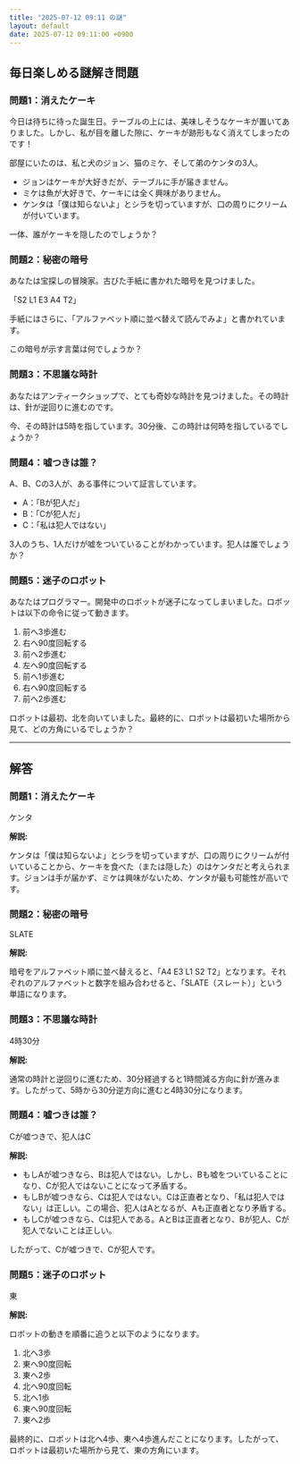 ```yaml
---
title: "2025-07-12 09:11 の謎"
layout: default
date: 2025-07-12 09:11:00 +0900
---
```

## 毎日楽しめる謎解き問題

### 問題1：消えたケーキ

今日は待ちに待った誕生日。テーブルの上には、美味しそうなケーキが置いてありました。しかし、私が目を離した隙に、ケーキが跡形もなく消えてしまったのです！

部屋にいたのは、私と犬のジョン、猫のミケ、そして弟のケンタの3人。

*   ジョンはケーキが大好きだが、テーブルに手が届きません。
*   ミケは魚が大好きで、ケーキには全く興味がありません。
*   ケンタは「僕は知らないよ」とシラを切っていますが、口の周りにクリームが付いています。

一体、誰がケーキを隠したのでしょうか？

### 問題2：秘密の暗号

あなたは宝探しの冒険家。古びた手紙に書かれた暗号を見つけました。

「S2 L1 E3 A4 T2」

手紙にはさらに、「アルファベット順に並べ替えて読んでみよ」と書かれています。

この暗号が示す言葉は何でしょうか？

### 問題3：不思議な時計

あなたはアンティークショップで、とても奇妙な時計を見つけました。その時計は、針が逆回りに進むのです。

今、その時計は5時を指しています。30分後、この時計は何時を指しているでしょうか？

### 問題4：嘘つきは誰？

A、B、Cの3人が、ある事件について証言しています。

*   A：「Bが犯人だ」
*   B：「Cが犯人だ」
*   C：「私は犯人ではない」

3人のうち、1人だけが嘘をついていることがわかっています。犯人は誰でしょうか？

### 問題5：迷子のロボット

あなたはプログラマー。開発中のロボットが迷子になってしまいました。ロボットは以下の命令に従って動きます。

1.  前へ3歩進む
2.  右へ90度回転する
3.  前へ2歩進む
4.  左へ90度回転する
5.  前へ1歩進む
6.  右へ90度回転する
7.  前へ2歩進む

ロボットは最初、北を向いていました。最終的に、ロボットは最初いた場所から見て、どの方角にいるでしょうか？

---

## 解答

### 問題1：消えたケーキ

ケンタ

**解説:**

ケンタは「僕は知らないよ」とシラを切っていますが、口の周りにクリームが付いていることから、ケーキを食べた（または隠した）のはケンタだと考えられます。ジョンは手が届かず、ミケは興味がないため、ケンタが最も可能性が高いです。

### 問題2：秘密の暗号

SLATE

**解説:**

暗号をアルファベット順に並べ替えると、「A4 E3 L1 S2 T2」となります。それぞれのアルファベットと数字を組み合わせると、「SLATE（スレート）」という単語になります。

### 問題3：不思議な時計

4時30分

**解説:**

通常の時計と逆回りに進むため、30分経過すると1時間減る方向に針が進みます。したがって、5時から30分逆方向に進むと4時30分になります。

### 問題4：嘘つきは誰？

Cが嘘つきで、犯人はC

**解説:**

*   もしAが嘘つきなら、Bは犯人ではない。しかし、Bも嘘をついていることになり、Cが犯人ではないことになって矛盾する。
*   もしBが嘘つきなら、Cは犯人ではない。Cは正直者となり、「私は犯人ではない」は正しい。この場合、犯人はAとなるが、Aも正直者となり矛盾する。
*   もしCが嘘つきなら、Cは犯人である。AとBは正直者となり、Bが犯人、Cが犯人でないことは正しい。

したがって、Cが嘘つきで、Cが犯人です。

### 問題5：迷子のロボット

東

**解説:**

ロボットの動きを順番に追うと以下のようになります。

1.  北へ3歩
2.  東へ90度回転
3.  東へ2歩
4.  北へ90度回転
5.  北へ1歩
6.  東へ90度回転
7.  東へ2歩

最終的に、ロボットは北へ4歩、東へ4歩進んだことになります。したがって、ロボットは最初いた場所から見て、東の方角にいます。
